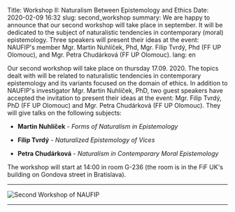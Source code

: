 Title: Workshop II: Naturalism Between Epistemology and Ethics
Date: 2020-02-09 16:32
slug: second_workshop
summary: We are happy to announce that our second workshop will take place in september. It will be dedicated to the subject of naturalistic tendencies in contemporary (moral) epistemology. Three speakers will present their ideas at the event: NAUFIP's member Mgr. Martin Nuhlíček, Phd, Mgr. Filip Tvrdý, Phd (FF UP Olomouc), and Mgr. Petra Chudárková (FF UP Olomouc).
lang: en

Our second workshop will take place on thursday 17.09. 2020. The topics dealt
with will be related to naturalistic tendencies in contemporary epistemology and
its variants focused on the domain of ethics. In addition to NAUFIP's
investigator Mgr. Martin Nuhlíček, PhD, two guest speakers have accepted the
invitation to present their ideas at the event: Mgr. Filip Tvrdý, PhD (FF UP
Olomouc) and Mgr. Petra Chudárková (FF UP Olomouc). They will give talks on the
following subjects:

* **Martin Nuhlíček** - _Forms of Naturalism in Epistemology_

* **Filip Tvrdý** - _Naturalized Epistemology of Vices_

* **Petra Chudárková** - _Naturalism in Contemporary Moral Epistemology_
  
The workshop will start at 14:00 in room G-236 (the room is in the FiF UK's
building on Gondova street in Bratislava).

***

![Second Workshop of NAUFIP]({static}/images/workshop_02.jpg)

***

